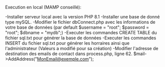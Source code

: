 Execution en local (MAMP conseillé):

-Installer serveur local avec la version PHP 8.1
-Installer une base de donné type mySQL.
-Modifier le fichier dbConnect.php avec les informations de votre base de données (par default $username = "root"; $password = "root"; $dbname = "mydb";)
-Executer les commandes CREATE TABLE du fichier sql.txt pour générer la base de données
-Executer les commandes INSERT du fichier sql.txt pour générer les horraires ainsi que l'administrateur (Valeurs a modifié pour sa création)
-Modifier l'adresse de destination des emails de contact dans process.php, ligne 62.     $mail->AddAddress("MonEmail@exemple.com");

	